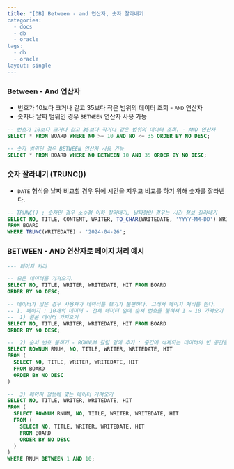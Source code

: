 ```yaml
---
title: "[DB] Between - and 연산자, 숫자 잘라내기
categories:
  - docs
  - db
  - oracle
tags:
  - db
  - oracle
layout: single
---
```


### Between - And 연산자
- 번호가 10보다 크거나 같고 35보다 작은 범위의 데이터 조회 - `AND` 연산자
- 숫자나 날짜 범위인 경우 `BETWEEN` 연산자 사용 가능
```sql
-- 번호가 10보다 크거나 같고 35보다 작거나 같은 범위의 데이터 조회. - AND 연산자
SELECT * FROM BOARD WHERE NO >= 10 AND NO <= 35 ORDER BY NO DESC;

-- 숫자 범위인 경우 BETWEEN 연산자 사용 가능
SELECT * FROM BOARD WHERE NO BETWEEN 10 AND 35 ORDER BY NO DESC;
```

### 숫자 잘라내기 (TRUNC())
- `DATE` 형식을 날짜 비교할 경우 뒤에 시간을 지우고 비교를 하기 위해 숫자를 잘라낸다.
```sql
-- TRUNC() : 숫자인 경우 소수점 이하 잘라내기, 날짜형인 경우는 시간 정보 잘라내기
SELECT NO, TITLE, CONTENT, WRITER, TO_CHAR(WRITEDATE, 'YYYY-MM-DD') WRITEDATE, HIT
FROM BOARD
WHERE TRUNC(WRITEDATE) - '2024-04-26';
```

### BETWEEN - AND 연산자로 페이지 처리 예시
```sql
--- 페이지 처리

-- 모든 데이터를 가져오자.
SELECT NO, TITLE, WRITER, WRITEDATE, HIT FROM BOARD
ORDER BY NO DESC;

-- 데이터가 많은 경우 사용자가 데이터를 보기가 불편하다. 그래서 페이지 처리를 한다.
-- 1. 페이지 : 10개의 데이터 - 전체 데이터 앞에 순서 번호를 붙혀서 1 ~ 10 가져오기
--  1) 원본 데이터 가져오기
SELECT NO, TITLE, WRITER, WRITEDATE, HIT FROM BOARD
ORDER BY NO DESC;

--  2) 순서 번호 붙히기 - ROWNUM 칼럼 앞에 추가 : 중간에 삭제되는 데이터의 빈 공간을 채우기 위해
SELECT ROWNUM RNUM, NO, TITLE, WRITER, WRITEDATE, HIT
FROM (
  SELECT NO, TITLE, WRITER, WRITEDATE, HIT
  FROM BOARD
  ORDER BY NO DESC
)

--  3) 페이지 정보에 맞는 데이터 가져오기
SELECT NO, TITLE, WRITER, WRITEDATE, HIT
FROM (
  SELECT ROWNUM RNUM, NO, TITLE, WRITER, WRITEDATE, HIT
  FROM (
    SELECT NO, TITLE, WRITER, WRITEDATE, HIT
    FROM BOARD
    ORDER BY NO DESC
  )
)
WHERE RNUM BETWEEN 1 AND 10;
```
